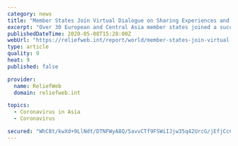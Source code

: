 ```yaml
---
category: news
title: "Member States Join Virtual Dialogue on Sharing Experiences and Strategies for COVID-19 Response, Transition, and Resilience"
excerpt: "Over 30 European and Central Asia member states joined a successful virtual dialogue Wednesday 6 May on “Sharing Experiences and Strategies for COVID-19 Response, Transition, and Resilience,\" The dialogue,"
publishedDateTime: 2020-05-08T15:28:00Z
webUrl: "https://reliefweb.int/report/world/member-states-join-virtual-dialogue-sharing-experiences-and-strategies-covid-19"
type: article
quality: 9
heat: 9
published: false

provider:
  name: ReliefWeb
  domain: reliefweb.int

topics:
  - Coronavirus in Asia
  - Coronavirus

secured: "WhC8t/kwXd+9LlNdt/DTNFWyA8Q/5avvCTf9FSWiIJjw35q42UrcG/jEfjCcCQXnIG2EF1BEnbLPp4Z8iKg6/dIHAGKNum/O3JrmKtEdmmz38nO+ptf0qunUAxg7Gxi4cK9S78+cv1885hPM7OZnyZHW1EFzysP+niat1eiZI9HQKBfNuJU2qhEkKaVimbATvcPs4ZFGTx67BRE1aycujjmMSrE6/PF0vAXEqb+1a+BzvcUtW1goBPRooaJ+gs64jw1uIXkVgbMpu1vdax0HOcg3WTaaPeqadfbxo/tWdR0GsWucALSWI/yx3wnDCc+A;rbMJHy+tnHrP8sH0BhPUww=="
---
```


